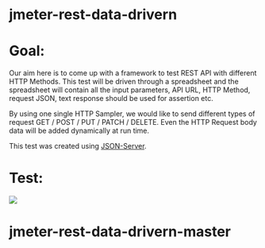 # jmeter-rest-data-drivern

# Goal:

Our aim here is to come up with a framework to test REST API with different HTTP Methods. This test will be driven through a spreadsheet and the spreadsheet will contain all the input parameters, API URL, HTTP Method, request JSON, text response should be used for assertion etc.

By using one single HTTP Sampler, we would like to send different types of request GET / POST / PUT / PATCH / DELETE. Even the HTTP Request body data will be added dynamically at run time.


This test was created using [JSON-Server](https://github.com/typicode/json-server).


# Test:

![](http://i0.wp.com/www.testautomationguru.com/wp-content/uploads/2017/03/dd-rest011.png?resize=767%2C423)
# jmeter-rest-data-drivern-master
